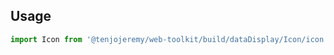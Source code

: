 ## Usage

```js
import Icon from '@tenjojeremy/web-toolkit/build/dataDisplay/Icon/icon.readme.md'
```
